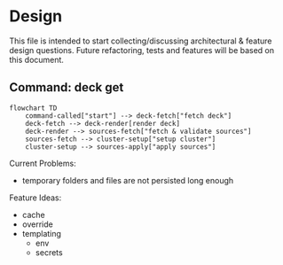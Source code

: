 # Design

This file is intended to start collecting/discussing architectural & feature design questions.
Future refactoring, tests and features will be based on this document.

## Command: deck get

```mermaid
flowchart TD
    command-called["start"] --> deck-fetch["fetch deck"]
    deck-fetch --> deck-render[render deck]
    deck-render --> sources-fetch["fetch & validate sources"]
    sources-fetch --> cluster-setup["setup cluster"]
    cluster-setup --> sources-apply["apply sources"]

```

Current Problems:

- temporary folders and files are not persisted long enough

Feature Ideas:

- cache
- override
- templating
  - env
  - secrets
